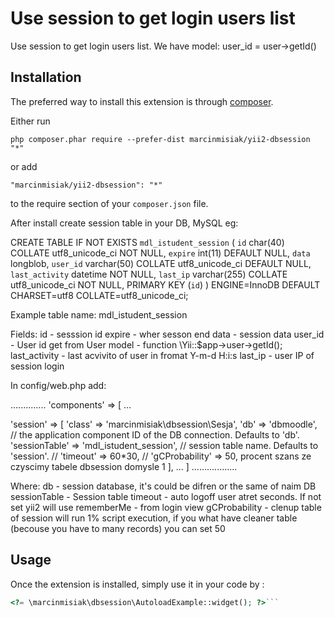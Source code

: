 Use session to get login users list
===================================
Use session to get login users list. We have model: user_id = user->getId()

Installation
------------

The preferred way to install this extension is through [composer](http://getcomposer.org/download/).

Either run

```
php composer.phar require --prefer-dist marcinmisiak/yii2-dbsession "*"
```

or add

```
"marcinmisiak/yii2-dbsession": "*"
```

to the require section of your `composer.json` file.

After install create session table in your DB, MySQL eg:

CREATE TABLE IF NOT EXISTS `mdl_istudent_session` (
  `id` char(40) COLLATE utf8_unicode_ci NOT NULL,
  `expire` int(11) DEFAULT NULL,
  `data` longblob,
  `user_id` varchar(50) COLLATE utf8_unicode_ci DEFAULT NULL,
  `last_activity` datetime NOT NULL,
  `last_ip` varchar(255) COLLATE utf8_unicode_ci NOT NULL,
  PRIMARY KEY (`id`)
) ENGINE=InnoDB DEFAULT CHARSET=utf8 COLLATE=utf8_unicode_ci;


Example table name: mdl_istudent_session


Fields:
id - sesssion id
expire - wher sesson end
data - session data
user_id - User id get from User model - function \Yii::$app->user->getId();
last_activity - last acvivito of user in fromat Y-m-d H:i:s
last_ip - user IP of session login

In config/web.php add:

..............
'components' => [
...

'session' => [
    			'class' => 'marcinmisiak\dbsession\Sesja',
    			'db' => 'dbmoodle',  // the application component ID of the DB connection. Defaults to 'db'.
    			'sessionTable' => 'mdl_istudent_session', // session table name. Defaults to 'session'.
    		//	'timeout' => 60*30,
    		//	'gCProbability' => 50, procent szans ze czyscimy tabele dbsession domysle 1
    	],
    	...
 ]
..................

Where:
  db  - session database, it's could be difren or the same of naim DB
  sessionTable - Session table
  timeout - auto logoff user atret seconds. If not set yii2 will use rememberMe - from login view
  gCProbability - clenup table of session will run 1% script execution, if you what have cleaner table (becouse you have to many records) you can set 50  	

Usage
-----

Once the extension is installed, simply use it in your code by  :

```php
<?= \marcinmisiak\dbsession\AutoloadExample::widget(); ?>```
